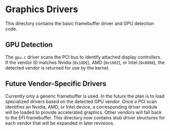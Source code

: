 # Graphics Drivers

This directory contains the basic framebuffer driver and GPU detection code.

## GPU Detection

The `gpu.c` driver scans the PCI bus to identify attached display controllers.
If the vendor ID matches Nvidia (`0x10DE`), AMD (`0x1002`), or Intel (`0x8086`),
the detected vendor is returned for use by the kernel.

## Future Vendor-Specific Drivers

Currently only a generic framebuffer is used. In the future the plan is to load
specialized drivers based on the detected GPU vendor. Once a PCI scan
identifies an Nvidia, AMD, or Intel device, a corresponding driver module will
be loaded to provide accelerated graphics. Other vendors will fall back to the
EFI framebuffer. This directory now contains stub driver structures for each
vendor that will be expanded in later revisions.
